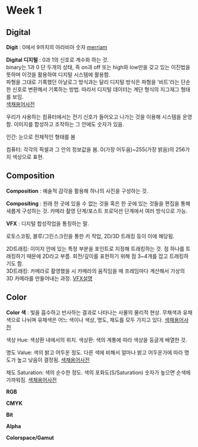 # Week 1

## Digital 
**Digit**
: 0에서 9까지의 아라비아 숫자
[merriam](https://www.merriam-webster.com/dictionary/digit)

**Digital 디지털**
: 0과 1의 신호로 계수화 하는 것. <br>
binary는 1과 0 단 두개의 상태, 즉 on과 off 또는 high와 low만을 갖고 있는 이진법을 뜻하며 이것을 활용하여 디지털 시스템에 활용함. <br>
파형을 그대로 기록했던 아날로그 방식과는 달리 디지털 방식은 파형을 '비트'라는 단순한 신호로 변환해서 기록하는 방법. 따라서 디지털 데이터는 계단 형식의 지그재그 형태를 보임. <br>
[색채용어사전](https://terms.naver.com/entry.naver?docId=269664&cid=42641&categoryId=42641)

우리가 사용하는 컴퓨터에서는 전기 신호가 들어오고 나가는 것을 이용해 시스템을 운영함. 이미지를 합성하고 조작하는 그 안에도 숫자가 있음.

인간: 눈으로 전체적인 형태를 봄

컴퓨터: 각각의 픽셀과 그 안의 정보값을 봄. 0(가장 어두움)~255(가장 밝음)의 256가지 색상으로 표현.


## Composition
**Composition**
: 예술적 감각을 활용해 하나의 사진을 구성하는 것.

**Compositing**
: 원래 한 곳에 있을 수 없는 것들 혹은 한 곳에 있는 것들을 편집을 통해 새롭게 구성하는 것. 카메라 촬영 단계/포스트 프로덕션 단계에서 여러 방식으로 가능. 

**VFX**
: 디지털 합성작업을 통칭하는 말. 

로토스코핑, 블루/그린스크린을 통한 키 작업, 2D/3D 트래킹 등이 이에 해당됨. 

2D트래킹: 이미지 안에 있는 특정 부분을 포인트로 지정해 트래킹하는 것. 점 하나를 트래킹하기 때문에 2D라고 부름. 회전/깊이를 표현하기 위해 점 3~4개를 잡고 트래킹하기도 함. <br> 3D트래킹: 카메라로 촬영했을 시 카메라의 움직임을 매 프레임마다 계산해서 가상의 3D 카메라를 만들어내는 과정. 
[VFX설명](https://www.youtube.com/watch?v=Xkf5aFFJIuo&ab_channel=FoundryKorea)


## Color
**Color 색**
: 빛을 흡수하고 반사하는 결과로 나타나는 사물의 물리적 현상. 무채색과 유채색으로 나뉘며 유채색은 어느 색이나 색상, 명도, 채도를 모두 가지고 있다.
[색채용어사전](https://terms.naver.com/entry.naver?docId=270032&cid=42641&categoryId=42641)

색상 Hue: 색상환 내에서의 위치.   색상환: 색의 계통에 따라 색상을 둥글게 배열한 것.

명도 Value: 색의 밝고 어두운 정도. 다른 색에 비해서 얼마나 밝고 어두운가에 따라 명도가 높고 낮음이 결정됨. 
[색채용어사전](https://terms.naver.com/entry.naver?docId=269768&ref=y&cid=42641&categoryId=42641)

채도 Saturation: 색의 순수한 정도. 색의 포화도(S/Saturation) 숫자가 높으면 순색에 가까워짐.
[색채용어사전](https://terms.naver.com/entry.naver?docId=270651&cid=42641&categoryId=42641)


**RGB**

**CMYK**

**Bit**

**Alpha**

**Colorspace/Gamut**


